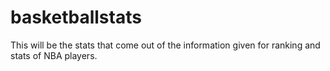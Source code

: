 # basketballstats
This will be the stats that come out of the information given for ranking and stats of NBA players.
